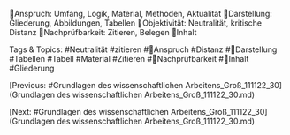 Anspruch: Umfang, Logik, Material, Methoden, Aktualität
Darstellung: Gliederung, Abbildungen, Tabellen
Objektivität: Neutralität, kritische Distanz
Nachprüfbarkeit: Zitieren, Belegen 
Inhalt

   Tags & Topics:
   #Neutralität
   #zitieren
   #Anspruch
   #Distanz
   #Darstellung
   #Tabellen
   #Tabell
   #Material
   #Zitieren
   #Nachprüfbarkeit
   #Inhalt
   #Gliederung

[Previous: #Grundlagen des wissenschaftlichen Arbeitens_Groß_111122_30](Grundlagen des wissenschaftlichen Arbeitens_Groß_111122_30.md)

[Next: #Grundlagen des wissenschaftlichen Arbeitens_Groß_111122_30](Grundlagen des wissenschaftlichen Arbeitens_Groß_111122_30.md)